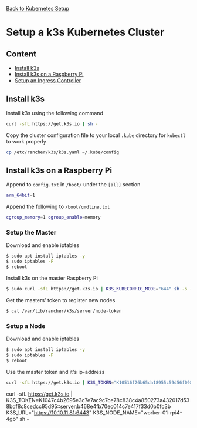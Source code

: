 [Back to Kubernetes Setup](../README.md)

# Setup a k3s Kubernetes Cluster

## Content
- [Install k3s](#k3s)
- [Install k3s on a Raspberry Pi](#k3s-rpi)
- [Setup an Ingress Controller](./ingress-controller.md)

<p id="k3s">

## Install k3s
Install k3s using the following command
```bash
curl -sfL https://get.k3s.io | sh -
```

Copy the cluster configuration file to your local `.kube` directory for `kubectl` to work properly
```bash
cp /etc/rancher/k3s/k3s.yaml ~/.kube/config
```

<p id="k3s-rpi">

## Install k3s on a Raspberry Pi
Append to `config.txt` in `/boot/` under the `[all]` section
```bash
arm_64bit=1
```
Append the following to `/boot/cmdline.txt`
```bash
cgroup_memory=1 cgroup_enable=memory
```

### Setup the Master
Download and enable iptables
```bash
$ sudo apt install iptables -y
$ sudo iptables -F
$ reboot
```
Install k3s on the master Raspberry Pi
```bash
$ sudo curl -sfL https://get.k3s.io | K3S_KUBECONFIG_MODE="644" sh -s -
```
Get the masters' token to register new nodes
```bash
$ cat /var/lib/rancher/k3s/server/node-token
```

### Setup a Node
Download and enable iptables
```bash
$ sudo apt install iptables -y
$ sudo iptables -F
$ reboot
```
Use the master token and it's ip-address
```bash
curl -sfL https://get.k3s.io | K3S_TOKEN="K10516f26b65da18955c59d56f098fa0d1ea72efdd5dbb50738ad032f0e94dcc362::server:ef10b88cabf1a3aadeda2087b519faec" K3S_URL="https://192.168.3.151:6443" K3S_NODE_NAME="rpi-cluster-n02" sh -
```
curl -sfL https://get.k3s.io | K3S_TOKEN=K1047c4b2695e3c7e7ac9c7ce78c838c4a850273a432017d538bdf8c8cedcc95d95::server:b468e4fb70ec014c7e417f33d0b0fc3b K3S_URL="https://10.10.11.81:6443" K3S_NODE_NAME="worker-01-rpi4-4gb" sh -
